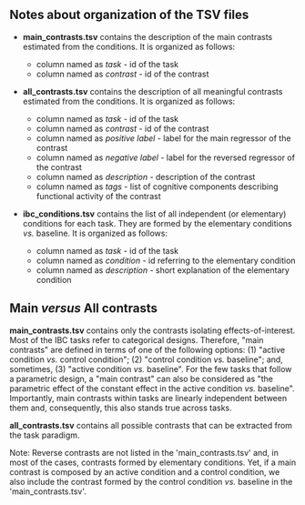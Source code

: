 ## Notes about organization of the TSV files

* __main_contrasts.tsv__ contains the description of the main contrasts estimated from the conditions. It is organized as follows:  

	* column named as *task* - id of the task
	* column named as *contrast* - id of the contrast

* __all_contrasts.tsv__ contains the description of all meaningful contrasts estimated from the conditions. It is organized as follows:  
	
	* column named as *task* - id of the task
	* column named as *contrast* - id of the contrast
	* column named as *positive label* - label for the main regressor of the contrast
	* column named as *negative label* - label for the reversed regressor of the contrast
	* column named as *description* - description of the contrast
	* column named as *tags* - list of cognitive components describing functional activity of the contrast

* __ibc_conditions.tsv__ contains the list of all independent (or elementary) conditions for each task. They are formed by the elementary conditions *vs.* baseline. It is organized as follows:  

	* column named as *task* - id of the task
	* column named as *condition* - id referring to the elementary condition
	* column named as *description* - short explanation of the elementary condition
	
## Main *versus* All contrasts
__main_contrasts.tsv__ contains only the contrasts isolating effects-of-interest. Most of the IBC tasks refer to categorical designs. Therefore, "main contrasts" are defined in terms of one of the following options: (1) "active condition *vs.* control condition"; (2) "control condition *vs.* baseline"; and, sometimes, (3) "active condition *vs.* baseline". For the few tasks that follow a parametric design, a "main contrast" can also be considered as "the parametric effect of the constant effect in the active condition *vs.* baseline". Importantly, main contrasts within tasks are linearly independent between them and, consequently, this also stands true across tasks.

__all_contrasts.tsv__ contains all possible contrasts that can be extracted from the task paradigm. 

Note: Reverse contrasts are not listed in the 'main_contrasts.tsv' and, in most of the cases, contrasts formed by elementary conditions. Yet, if a main contrast is composed by an active condition and a control condition, we also include the contrast formed by the control condition *vs.* baseline in the 'main_contrasts.tsv'.
